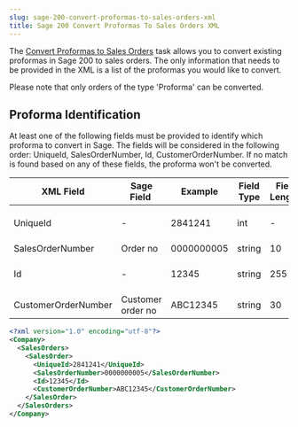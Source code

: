 ```yaml
---
slug: sage-200-convert-proformas-to-sales-orders-xml
title: Sage 200 Convert Proformas To Sales Orders XML
---
```

The [Convert Proformas to Sales Orders](converting-proformas-to-sales-orders) task allows you to convert existing proformas in Sage 200 to sales orders. The only information that needs to be provided in the XML is a list of the proformas you would like to convert.

Please note that only orders of the type 'Proforma' can be converted.

## Proforma Identification
At least one of the following fields must be provided to identify which proforma to convert in Sage. The fields will be considered in the following order: UniqueId, SalesOrderNumber, Id, CustomerOrderNumber. If no match is found based on any of these fields, the proforma won't be converted.

| XML Field | Sage Field | Example | Field Type | Field Length | Input | Notes |
| --- | --- | --- | --- | --- | --- | --- |
| UniqueId | - | 2841241 | int | - | Optional | Used to specify the SOPOrderReturn.SOPOrderReturnID value from the Sage database. |
| SalesOrderNumber | Order no | 0000000005 | string | 10 | Optional | |
| Id | - | 12345 | string | 255 | Optional | Only works where a proforma was imported into Sage via Zynk, and an Id was specified at the time. |
| CustomerOrderNumber | Customer order no | ABC12345 | string | 30 | Optional | |

```xml
<?xml version="1.0" encoding="utf-8"?>
<Company>
  <SalesOrders>
    <SalesOrder>
      <UniqueId>2841241</UniqueId>
      <SalesOrderNumber>0000000005</SalesOrderNumber>
      <Id>12345</Id>
      <CustomerOrderNumber>ABC12345</CustomerOrderNumber>
    </SalesOrder>
  </SalesOrders>
</Company>
```